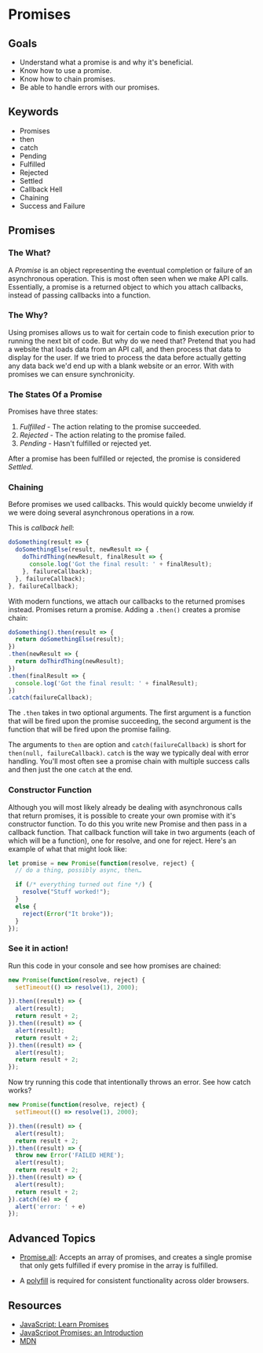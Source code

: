 # Promises

## Goals
* Understand what a promise is and why it's beneficial. 
* Know how to use a promise. 
* Know how to chain promises. 
* Be able to handle errors with our promises. 

## Keywords
* Promises
* then 
* catch
* Pending
* Fulfilled
* Rejected
* Settled
* Callback Hell
* Chaining
* Success and Failure 

## Promises 

### The What? 
A *Promise* is an object representing the eventual completion or failure of an asynchronous operation. This is most often seen 
when we make API calls. Essentially, a promise is a returned object to which you attach callbacks, instead of passing callbacks into
a function.

### The Why?
Using promises allows us to wait for certain code to finish execution prior to running the next bit of code. But why do we need that? 
Pretend that you had a website that loads data from an API call, and then process that data to display for the user. If we tried to process the data before actually getting any data back we'd end up with a blank website or an error. With with promises we can ensure synchronicity. 

### The States Of a Promise
Promises have three states:
1. _Fulfilled_ - The action relating to the promise succeeded.
2. _Rejected_ - The action relating to the promise failed. 
3. _Pending_ - Hasn't fulfilled or rejected yet. 

After a promise has been fulfilled or rejected, the promise is considered _Settled_. 

### Chaining 
Before promises we used callbacks. This would quickly become unwieldy if we were doing several asynchronous operations in a row. 

This is _callback hell_: 
```js
doSomething(result => {
  doSomethingElse(result, newResult => {
    doThirdThing(newResult, finalResult => {
      console.log('Got the final result: ' + finalResult);
    }, failureCallback);
  }, failureCallback);
}, failureCallback);


```
With modern functions, we attach our callbacks to the returned promises instead. Promises return a promise. Adding a `.then()` creates a promise chain:

```js
doSomething().then(result => {
  return doSomethingElse(result);
})
.then(newResult => {
  return doThirdThing(newResult);
})
.then(finalResult => {
  console.log('Got the final result: ' + finalResult);
})
.catch(failureCallback);

```

The `.then` takes in two optional arguments. The first argument is a function that will be fired upon the promise succeeding, the second argument is the function that will be fired upon the promise failing. 

The arguments to `then` are option and  `catch(failureCallback)` is short for `then(null, failureCallback)`. `catch` is the way we typically deal with error handling. You'll most often see a promise chain with multiple success calls and then just the one `catch` at the end. 

### Constructor Function
Although you will most likely already be dealing with asynchronous calls that return promises, it is possible to create your own promise with it's constructor function. To do this you write new Promise and then pass in a callback function. That callback function will take in two arguments (each of which will be a function), one for resolve, and one for reject. Here's an example of what that might look like: 

```js
let promise = new Promise(function(resolve, reject) {
  // do a thing, possibly async, then…

  if (/* everything turned out fine */) {
    resolve("Stuff worked!");
  }
  else {
    reject(Error("It broke"));
  }
});

```

### See it in action!

Run this code in your console and see how promises are chained:

```js
new Promise(function(resolve, reject) {
  setTimeout(() => resolve(1), 2000);

}).then((result) => {
  alert(result);
  return result + 2;
}).then((result) => {
  alert(result);
  return result + 2;
}).then((result) => {
  alert(result);
  return result + 2;
});

```

Now try running this code that intentionally throws an error. See how catch works?

```js
new Promise(function(resolve, reject) {
  setTimeout(() => resolve(1), 2000);

}).then((result) => {
  alert(result);
  return result + 2;
}).then((result) => {
  throw new Error('FAILED HERE');
  alert(result);
  return result + 2;
}).then((result) => {
  alert(result);
  return result + 2;
}).catch((e) => {
  alert('error: ' + e)
});

```

## Advanced Topics
* [Promise.all](https://developer.mozilla.org/en-US/docs/Web/JavaScript/Reference/Global_Objects/Promise/all): Accepts an array of promises, and creates a single promise that only gets fulfilled if every promise in the array is fulfilled. 

* A [polyfill](https://github.com/stefanpenner/es6-promise) is required for consistent functionality across older browsers.

## Resources 
* [JavaScript: Learn Promises](https://codeburst.io/javascript-learn-promises-f1eaa00c5461)
* [JavaScripot Promises: an Introduction](https://developers.google.com/web/fundamentals/primers/promises)
* [MDN](https://developer.mozilla.org/en-US/docs/Web/JavaScript/Guide/Using_promises)
